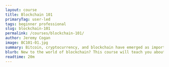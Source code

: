 ```yaml
---
layout: course
title: Blockchain 101
primaryTag: user-led
tags: beginner professional
slug: blockchain-101
permalink: /courses/blockchain-101/
author: Jeremy Cogan
image: BC101-01.jpg
summary: Bitcoin, cryptocurrency, and blockchain have emerged as important technological implementations for individuals, governments and corporations alike. The goal of this course is to familiarize students with the unique characteristics of the blockchain and its many iterations and applications, from Bitcoin to smart contracts, decentralized networks, and consensus mechanisms.
blurb: New to the world of blockchain? This course will teach you about the characteristics that make it unique.
readtime: 20m
---
```

